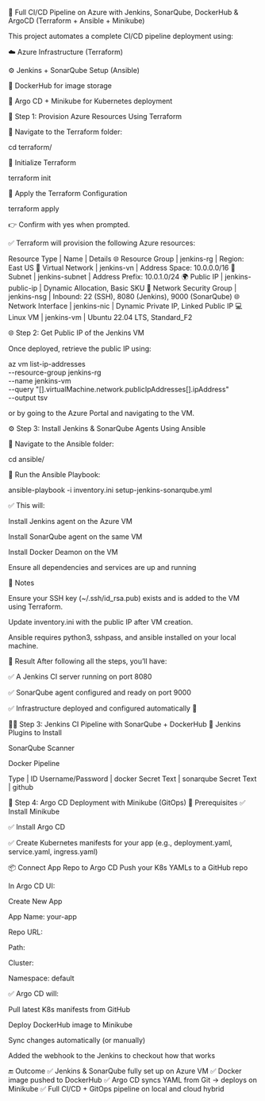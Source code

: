 🚀 Full CI/CD Pipeline on Azure with Jenkins, SonarQube, DockerHub & ArgoCD (Terraform + Ansible + Minikube)

This project automates a complete CI/CD pipeline deployment using:

☁️ Azure Infrastructure (Terraform)

⚙️ Jenkins + SonarQube Setup (Ansible)

🐳 DockerHub for image storage

🚀 Argo CD + Minikube for Kubernetes deployment


🧱 Step 1: Provision Azure Resources Using Terraform

📁 Navigate to the Terraform folder:

cd terraform/

🔧 Initialize Terraform

terraform init

🚀 Apply the Terraform Configuration

terraform apply

👉 Confirm with yes when prompted.

✅ Terraform will provision the following Azure resources:

Resource Type | Name | Details
🌐 Resource Group | jenkins-rg | Region: East US
🧭 Virtual Network | jenkins-vn | Address Space: 10.0.0.0/16
🧱 Subnet | jenkins-subnet | Address Prefix: 10.0.1.0/24
🌍 Public IP | jenkins-public-ip | Dynamic Allocation, Basic SKU
🔐 Network Security Group | jenkins-nsg | Inbound: 22 (SSH), 8080 (Jenkins), 9000 (SonarQube)
🌐 Network Interface | jenkins-nic | Dynamic Private IP, Linked Public IP
💻 Linux VM | jenkins-vm | Ubuntu 22.04 LTS, Standard_F2

🌐 Step 2: Get Public IP of the Jenkins VM

Once deployed, retrieve the public IP using:

az vm list-ip-addresses \
  --resource-group jenkins-rg \
  --name jenkins-vm \
  --query "[].virtualMachine.network.publicIpAddresses[].ipAddress" \
  --output tsv


or by going to the Azure Portal and navigating to the VM.


⚙️ Step 3: Install Jenkins & SonarQube Agents Using Ansible

📁 Navigate to the Ansible folder:

cd ansible/

📜 Run the Ansible Playbook:

ansible-playbook -i inventory.ini setup-jenkins-sonarqube.yml

✅ This will:

Install Jenkins agent on the Azure VM

Install SonarQube agent on the same VM

Install Docker Deamon on the VM

Ensure all dependencies and services are up and running

🧠 Notes

Ensure your SSH key (~/.ssh/id_rsa.pub) exists and is added to the VM using Terraform.

Update inventory.ini with the public IP after VM creation.

Ansible requires python3, sshpass, and ansible installed on your local machine.

🏁 Result
After following all the steps, you’ll have:

✅ A Jenkins CI server running on port 8080

✅ SonarQube agent configured and ready on port 9000

✅ Infrastructure deployed and configured automatically 🎉


🧑‍💻 Step 3: Jenkins CI Pipeline with SonarQube + DockerHub
🔧 Jenkins Plugins to Install

SonarQube Scanner

Docker Pipeline

Type | ID 
Username/Password | docker
Secret Text | sonarqube
Secret Text | github

🧵 Step 4: Argo CD Deployment with Minikube (GitOps)
📌 Prerequisites
✅ Install Minikube

✅ Install Argo CD

✅ Create Kubernetes manifests for your app (e.g., deployment.yaml, service.yaml, ingress.yaml)



📦 Connect App Repo to Argo CD
Push your K8s YAMLs to a GitHub repo

In Argo CD UI:

Create New App

App Name: your-app

Repo URL: 

Path: 

Cluster: 

Namespace: default

✅ Argo CD will:

Pull latest K8s manifests from GitHub

Deploy DockerHub image to Minikube

Sync changes automatically (or manually)

Added the webhook to the Jenkins to checkout how that works


🔚 Outcome
✅ Jenkins & SonarQube fully set up on Azure VM
✅ Docker image pushed to DockerHub
✅ Argo CD syncs YAML from Git → deploys on Minikube
✅ Full CI/CD + GitOps pipeline on local and cloud hybrid
